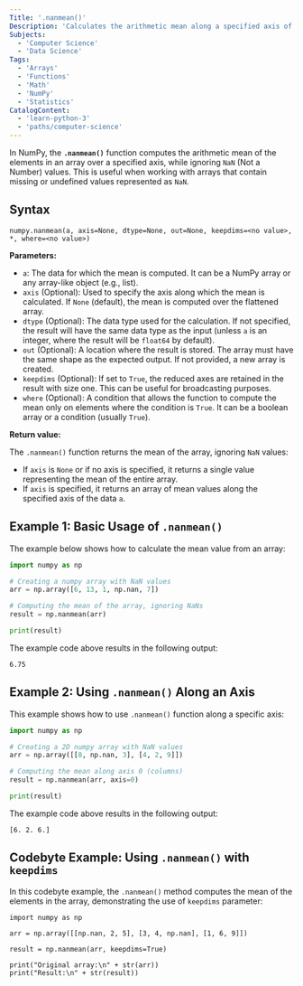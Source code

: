 ```yaml
---
Title: '.nanmean()'
Description: 'Calculates the arithmetic mean along a specified axis of an array ignoring NaNs.'
Subjects:
  - 'Computer Science'
  - 'Data Science'
Tags:
  - 'Arrays'
  - 'Functions'
  - 'Math'
  - 'NumPy'
  - 'Statistics'
CatalogContent:
  - 'learn-python-3'
  - 'paths/computer-science'
---
```


In NumPy, the **`.nanmean()`** function computes the arithmetic mean of the elements in an array over a specified axis, while ignoring `NaN` (Not a Number) values. This is useful when working with arrays that contain missing or undefined values represented as `NaN`.

## Syntax

```pseudo
numpy.nanmean(a, axis=None, dtype=None, out=None, keepdims=<no value>, *, where=<no value>)
```

**Parameters:**

- `a`: The data for which the mean is computed. It can be a NumPy array or any array-like object (e.g., list).
- `axis` (Optional): Used to specify the axis along which the mean is calculated. If `None` (default), the mean is computed over the flattened array.
- `dtype` (Optional): The data type used for the calculation. If not specified, the result will have the same data type as the input (unless `a` is an integer, where the result will be `float64` by default).
- `out` (Optional): A location where the result is stored. The array must have the same shape as the expected output. If not provided, a new array is created.
- `keepdims` (Optional): If set to `True`, the reduced axes are retained in the result with size one. This can be useful for broadcasting purposes.
- `where` (Optional): A condition that allows the function to compute the mean only on elements where the condition is `True`. It can be a boolean array or a condition (usually `True`).

**Return value:**

The `.nanmean()` function returns the mean of the array, ignoring `NaN` values:

- If `axis` is `None` or if no axis is specified, it returns a single value representing the mean of the entire array.
- If `axis` is specified, it returns an array of mean values along the specified axis of the data `a`.

## Example 1: Basic Usage of `.nanmean()`

The example below shows how to calculate the mean value from an array:

```py
import numpy as np

# Creating a numpy array with NaN values
arr = np.array([6, 13, 1, np.nan, 7])

# Computing the mean of the array, ignoring NaNs
result = np.nanmean(arr)

print(result)
```

The example code above results in the following output:

```shell
6.75
```

## Example 2: Using `.nanmean()` Along an Axis

This example shows how to use `.nanmean()` function along a specific axis:

```py
import numpy as np

# Creating a 2D numpy array with NaN values
arr = np.array([[8, np.nan, 3], [4, 2, 9]])

# Computing the mean along axis 0 (columns)
result = np.nanmean(arr, axis=0)

print(result)
```

The example code above results in the following output:

```shell
[6. 2. 6.]
```

## Codebyte Example: Using `.nanmean()` with `keepdims`

In this codebyte example, the `.nanmean()` method computes the mean of the elements in the array, demonstrating the use of `keepdims` parameter:

```codebyte/python
import numpy as np

arr = np.array([[np.nan, 2, 5], [3, 4, np.nan], [1, 6, 9]])

result = np.nanmean(arr, keepdims=True)

print("Original array:\n" + str(arr))
print("Result:\n" + str(result))
```
